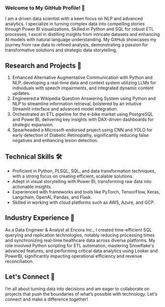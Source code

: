 ### Welcome to My GitHub Profile! 👋

I am a driven data scientist with a keen focus on NLP and advanced analytics. I specialize in turning complex data into compelling stories through Power BI visualizations. Skilled in Python and SQL for robust ETL processes, I excel in distilling insights from intricate datasets and enhancing AI models with natural language understanding. My GitHub showcases my journey from raw data to refined analysis, demonstrating a passion for transformative solutions and strategic data storytelling.

## Research and Projects 🚀
1. Enhanced Alternative Augmentative Communication with Python and NLP, developing a real-time data and context system utilizing LLMs for individuals with speech impairments, and integrated dynamic content updates.
2. Engineered a Wikipedia Question Answering System using Python and NLP to streamline information retrieval, bolstered by an intuitive Streamlit interface and advanced model integration.
3. Orchestrated an ETL pipeline for the e-bike market using PostgreSQL and Power BI, delivering key insights with DAX-driven dashboards for strategic expansion.
4. Spearheaded a Microsoft-endorsed project using CNN and YOLO for early detection of Diabetic Retinopathy, significantly reducing false negatives and enhancing lesion detection.

## Technical Skills 🛠️
- Proficient in Python, PLSQL, SQL, and data transformation techniques, with a strong focus on creating efficient, scalable solutions.
- Adept in visual storytelling with Power BI, transforming raw data into actionable insights.
- Experienced with frameworks and tools like PyTorch, TensorFlow, Keras, Langchain, OpenAI, Pandas, and Flask.
- Skilled in working with cloud platforms such as AWS, Azure, and GCP.


## Industry Experience 💼
As a Data Engineer & Analyst at Encora Inc., I created time-efficient SQL querying and replication technologies, notably reducing processing times and synchronizing real-time healthcare data across diverse platforms. My role involved Python scripting for ETL automation, mastering Snowflake's advanced features, and performing critical data analytics using Looker and PowerBI, significantly impacting operational efficiency and revenue reconciliation.

## Let's Connect 📧 
I’m all about turning data into decisions and am eager to collaborate on projects that push the boundaries of what’s possible with technology. Let's connect and make a difference together!


